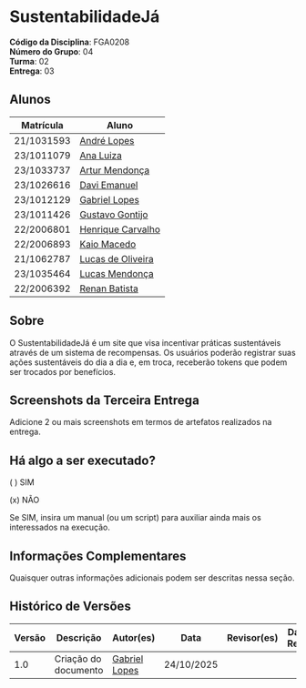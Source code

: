 # SustentabilidadeJá

**Código da Disciplina**: FGA0208<br>
**Número do Grupo**: 04<br>
**Turma**: 02<br>
**Entrega**: 03<br>

## Alunos
|Matrícula | Aluno |
| -- | -- |
| 21/1031593 | [André Lopes](https://github.com/andrewslopes) |
| 23/1011079  | [Ana Luiza](https://github.com/luluaroeira) |
| 23/1033737 | [Artur Mendonça](https://github.com/ArtyMend07) |
| 23/1026616 | [Davi Emanuel](https://github.com/daviRolvr) |
| 23/1012129  | [Gabriel Lopes](https://github.com/BrzGab) |
| 23/1011426  | [Gustavo Gontijo](https://github.com/Guga301104) |
| 22/2006801 | [Henrique Carvalho](https://github.com/henriquecarv3) |
| 22/2006893  | [Kaio Macedo](https://github.com/bigkaio) |
| 21/1062787  | [Lucas de Oliveira](https://github.com/LucasOliveiraDiasMarquesFerreira) |
| 23/1035464  | [Lucas Mendonça](https://github.com/lucasarruda9) |
| 22/2006392 | [Renan Batista](https://github.com/renanpariiz) |

## Sobre 
O SustentabilidadeJá é um site que visa incentivar práticas sustentáveis através de um sistema de recompensas. Os usuários poderão registrar suas ações sustentáveis do dia a dia e, em troca, receberão tokens que podem ser trocados por benefícios.

## Screenshots da Terceira Entrega
Adicione 2 ou mais screenshots em termos de artefatos realizados na entrega.

## Há algo a ser executado?

( ) SIM

(x) NÃO

Se SIM, insira um manual (ou um script) para auxiliar ainda mais os interessados na execução.

## Informações Complementares 
Quaisquer outras informações adicionais podem ser descritas nessa seção.


## Histórico de Versões

| Versão | Descrição                            | Autor(es)                                                                                         | Data       | Revisor(es)                                                                                                 | Data de Revisão |
| ------ | ------------------------------------ | ------------------------------------------------------------------------------------------------- | ---------- | ----------------------------------------------------------------------------------------------------------- | --------- |
| 1.0    | Criação do documento | [Gabriel Lopes](https://https://github.com/BrzGab) | 24/10/2025| | |
